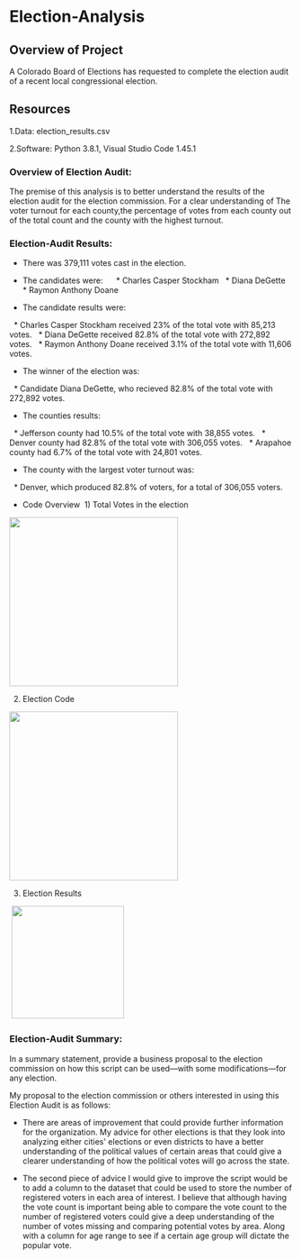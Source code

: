 # Election-Analysis

## Overview of Project
A Colorado Board of Elections has requested to complete the election audit of a recent local congressional election.

## Resources
1.Data: election_results.csv

2.Software: Python 3.8.1, Visual Studio Code 1.45.1

### Overview of Election Audit:
The premise of this analysis is to better understand the results of the election audit for the election commission. For a clear understanding of The voter turnout for each county,the percentage of votes from each county out of the total count and the county with the highest turnout.

### Election-Audit Results: 

* There was 379,111 votes cast in the election.

* The candidates were:
  
  * Charles Casper Stockham
  * Diana DeGette
  * Raymon Anthony Doane

* The candidate results were:

  * Charles Casper Stockham received 23% of the total vote with 85,213 votes.
  * Diana DeGette received 82.8% of the total vote with 272,892 votes.
  * Raymon Anthony Doane received 3.1% of the total vote with 11,606 votes.

* The winner of the election was:

  * Candidate Diana DeGette, who recieved 82.8% of the total vote with 272,892 votes.

* The counties results:

  * Jefferson county had 10.5% of the total vote with 38,855 votes.
  * Denver county had 82.8% of the total vote with 306,055 votes.
  * Arapahoe county had 6.7% of the total vote with 24,801 votes.

* The county with the largest voter turnout was:

  * Denver, which produced 82.8% of voters, for a total of 306,055 voters.
  
* Code Overview
 1) Total Votes in the election
 
<img src="https://user-images.githubusercontent.com/31675832/136710504-3dda7df7-4cf2-41fc-8c47-d9b201587269.png" width="300"/>

2) Election Code
<img src="https://user-images.githubusercontent.com/31675832/136714077-2c990815-cfac-4d74-9fe4-43e7c4edea09.png" width="300"/>

3) Election Results

 <img src="https://user-images.githubusercontent.com/31675832/136708818-9465b699-d5c2-436d-8a4b-809a6c544327.png" width="200"/>


### Election-Audit Summary: 
In a summary statement, provide a business proposal to the election commission on how this script can be used—with some modifications—for any election.

My proposal to the election commission or others interested in using this Election Audit is as follows:
* There are areas of improvement that could provide further information for the organization. My advice for other elections is that they look into analyzing either cities' elections or even districts to have a better understanding of the political values of certain areas that could give a clearer understanding of how the political votes will go across the state.

* The second piece of advice I would give to improve the script would be to add a column to the dataset that could be used to store the number of registered voters in each area of interest. I believe that although having the vote count is important being able to compare the vote count to the number of registered voters could give a deep understanding of the number of votes missing and comparing potential votes by area. Along with a column for age range to see if a certain age group will dictate the popular vote. 

